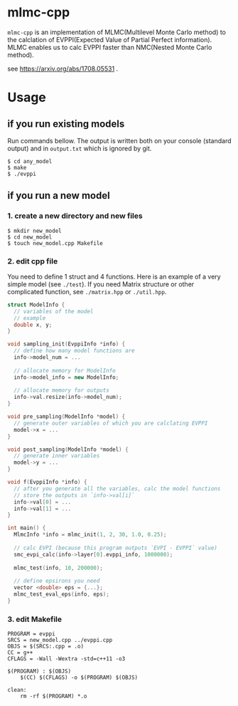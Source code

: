 # mlmc-cpp

`mlmc-cpp` is an implementation of MLMC(Multilevel Monte Carlo method) to the calclation of EVPPI(Expected Value of Partial Perfect information).
MLMC enables us to calc EVPPI faster than NMC(Nested Monte Carlo method).

see https://arxiv.org/abs/1708.05531 .

# Usage

## if you run existing models

Run commands bellow.
The output is written both on your console (standard output) and in `output.txt` which is ignored by git.

```
$ cd any_model
$ make
$ ./evppi
```

## if you run a new model

### 1. create a new directory and new files

```
$ mkdir new_model
$ cd new_model
$ touch new_model.cpp Makefile
```

### 2. edit cpp file

You need to define 1 struct and 4 functions.
Here is an example of a very simple model (see `./test`).
If you need Matrix structure or other complicated function, see `./matrix.hpp` or `./util.hpp`.

``` cpp
struct ModelInfo {
  // variables of the model
  // example
  double x, y;
}

void sampling_init(EvppiInfo *info) {
  // define how many model functions are 
  info->model_num = ...
  
  // allocate memory for ModelInfo
  info->model_info = new ModelInfo;
  
  // allocate memory for outputs
  info->val.resize(info->model_num);
}

void pre_sampling(ModelInfo *model) {
  // generate outer variables of which you are calclating EVPPI
  model->x = ...
}

void post_sampling(ModelInfo *model) {
  // generate inner variables
  model->y = ...
}

void f(EvppiInfo *info) {
  // after you generate all the variables, calc the model functions
  // store the outputs in `info->val[i]`
  info->val[0] = ...
  info->val[1] = ...
}

int main() {
  MlmcInfo *info = mlmc_init(1, 2, 30, 1.0, 0.25);
  
  // calc EVPI (because this program outputs `EVPI - EVPPI` value)
  smc_evpi_calc(info->layer[0].evppi_info, 1000000);
  
  mlmc_test(info, 10, 200000);
  
  // define epsirons you need
  vector <double> eps = {...};
  mlmc_test_eval_eps(info, eps);
}
```

### 3. edit Makefile

```
PROGRAM = evppi
SRCS = new_model.cpp ../evppi.cpp
OBJS = $(SRCS:.cpp = .o)
CC = g++
CFLAGS = -Wall -Wextra -std=c++11 -o3

$(PROGRAM) : $(OBJS)
	$(CC) $(CFLAGS) -o $(PROGRAM) $(OBJS)

clean:
	rm -rf $(PROGRAM) *.o
```
